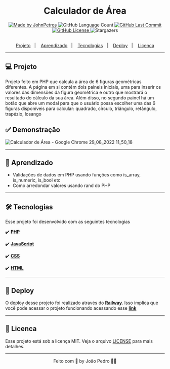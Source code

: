 <h1 align="center">
  Calculador de Área
</h1>

<div align="center">
   <a href="https://github.com/JohnPetros">
      <img alt="Made by JohnPetros" src="https://img.shields.io/badge/made%20by-JohnPetros-blueviolet">
   </a>
   <img alt="GitHub Language Count" src="https://img.shields.io/github/languages/count/JohnPetros/mentalista">
   <a href="https://github.com/JohnPetros/mentalista/commits/main">
      <img alt="GitHub Last Commit" src="https://img.shields.io/github/last-commit/JohnPetros/mentalista">
   </a>
  </a>
   </a>
   <a href="https://github.com/JohnPetros/mentalista/blob/main/LICENSE.md">
      <img alt="GitHub License" src="https://img.shields.io/github/license/JohnPetros/mentalista">
   </a>
    <img alt="Stargazers" src="https://img.shields.io/github/stars/JohnPetros/mentalista?style=social">
</div>

<br>

<p align="center">
  <a href="#-projeto">Projeto</a>&nbsp;&nbsp;&nbsp;|&nbsp;&nbsp;&nbsp;
  <a href="#-aprendizado">Aprendizado</a>&nbsp;&nbsp;&nbsp;|&nbsp;&nbsp;&nbsp;
  <a href="#-tecnologias">Tecnologias</a>&nbsp;&nbsp;&nbsp;|&nbsp;&nbsp;&nbsp;
  <a href="#-deploy">Deploy</a>&nbsp;&nbsp;&nbsp;|&nbsp;&nbsp;&nbsp;
  <a href="#-licenca">Licenca</a>
</p>

---

## 💻 Projeto

Projeto feito em PHP que calcula a área de 6 figuras geométricas diferentes. A página em si contém dois paineis iniciais, uma para inserir os valores das dimensões da figura geométrica e outro que mostrará o resultado do cálculo da sua área. Além disso, no segundo painel há um botão que abre um modal para que o usuário possa escolher uma das 6 figuras disponíveis para calcular: quadrado, círculo, triângulo, retângulo, trapézio, losango 

## ✅ Demonstração
![Calculador de Área - Google Chrome 29_08_2022 11_50_18](https://user-images.githubusercontent.com/93893533/187229814-3006ed86-39dd-40cd-aea8-7a4dbdbf838f.png)

---

## 📖 Aprendizado
- Validações de dados em PHP usando funções como is_array, is_numeric, is_bool etc
- Como arredondar valores usando rand do PHP

---

## 🛠️ Tecnologias
Esse projeto foi desenvolvido com as seguintes tecnologias

✔️ **[PHP](https://www.php.net/)**

✔️ **[JavaScript](https://developer.mozilla.org/pt-BR/docs/Web/JavaScript)**

✔️ **[CSS](https://developer.mozilla.org/pt-BR/docs/Web/CSS)**

✔️ **[HTML](https://developer.mozilla.org/pt-BR/docs/Web/HML)**

---
## 🚀 Deploy

O deploy desse projeto foi realizado através do **[Railway](https://railway.app/)**. Isso implica que você pode acessar o projeto funcionando acessando esse **[link](mentalista-production.up.railway.app/)**

---

## 📝 Licenca

Esse projeto está sob a licença MIT. Veja o arquivo [LICENSE](LICENSE) para mais detalhes.

---

<p align="center">
   Feito com 💜 by João Pedro 👋🏻
</p>